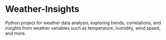 # Weather-Insights
Python project for weather data analysis, exploring trends, correlations, and insights from weather variables such as temperature, humidity, wind speed, and more.

